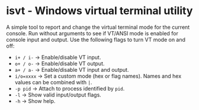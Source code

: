 # isvt - Windows virtual terminal utility

A simple tool to report and change the virtual terminal mode for the current console.
Run without arguments to see if VT/ANSI mode is enabled for console input and output.
Use the following flags to turn VT mode on and off:
- `i+ / i-` &rarr; Enable/disable VT input.
- `o+ / o-` &rarr; Enable/disable VT output.
- `a+ / a-` &rarr; Enable/disable VT input and output.
- `i/o=xxxx` &rarr; Set a custom mode (hex or flag names). Names and hex values can be combined with `|`.
- `-p pid` &rarr; Attach to process identified by `pid`.
- `-l` &rarr; Show valid input/output flags.
- `-h` &rarr; Show help.

